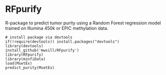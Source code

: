 RFpurify
=========

R-package to predict tumor purity using a Random Forest regression model trained on Illumina 450k or EPIC methylation data.

```{r}
# install package via devtools
if(!require(devtools)) install.packages("devtools")   
library(devtools)
install_github('mwsill/RFpurify')
library(RFpurify)
library(minfiData)
load(MsetEx)
predict_purity(MsetEx)
```